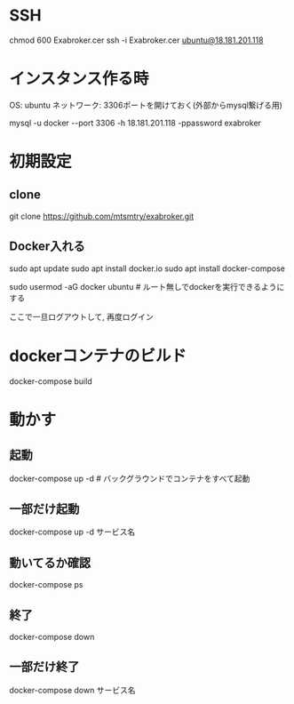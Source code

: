 # SSH
chmod 600 Exabroker.cer
ssh -i Exabroker.cer ubuntu@18.181.201.118

# インスタンス作る時
OS: ubuntu
ネットワーク: 3306ポートを開けておく(外部からmysql繋げる用)

mysql -u docker --port 3306 -h 18.181.201.118 -ppassword exabroker

# 初期設定
## clone
git clone https://github.com/mtsmtry/exabroker.git

## Docker入れる
sudo apt update
sudo apt install docker.io
sudo apt install docker-compose

sudo usermod -aG docker ubuntu # ルート無しでdockerを実行できるようにする

ここで一旦ログアウトして, 再度ログイン

# dockerコンテナのビルド
docker-compose build

# 動かす
## 起動
docker-compose up -d # バックグラウンドでコンテナをすべて起動

## 一部だけ起動
docker-compose up -d サービス名

## 動いてるか確認
docker-compose ps

## 終了
docker-compose down

## 一部だけ終了
docker-compose down サービス名